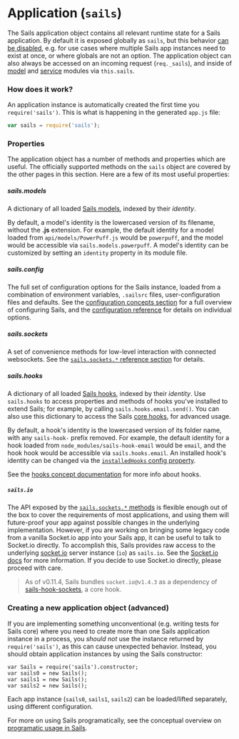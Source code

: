 # Application (`sails`)

The Sails application object contains all relevant runtime state for a Sails application.
By default it is exposed globally as `sails`, but this behavior [can be disabled](http://sailsjs.org/documentation/reference/configuration/sails-config-globals), e.g. for
use cases where multiple Sails app instances need to exist at once, or where globals
are not an option. The application object can also always be accessed on an incoming
request (`req._sails`), and inside of [model](http://sailsjs.org/documentation/concepts/models-and-orm/models) and [service](http://sailsjs.org/documentation/concepts/services) modules via `this.sails`.

### How does it work?

An application instance is automatically created the first time you `require('sails')`.
This is what is happening in the generated `app.js` file:

```javascript
var sails = require('sails');
```




### Properties

The application object has a number of methods and properties which are useful.
The officially supported methods on the `sails` object are covered by the other
pages in this section.  Here are a few of its most useful properties:

##### sails.models

A dictionary of all loaded [Sails models](http://sailsjs.org/documentation/concepts/models-and-orm/models), indexed by their _identity_.

By default, a model's identity is the lowercased version of its filename, without the **.js** extension.  For example, the default identity for a model loaded from `api/models/PowerPuff.js` would be `powerpuff`, and the model would be accessible via `sails.models.powerpuff`.  A model's identity can be customized by setting an `identity` property in its module file.

##### sails.config

The full set of configuration options for the Sails instance, loaded from a combination of environment variables, `.sailsrc` files, user-configuration files and defaults.  See the [configuration concepts section](http://sailsjs.org/documentation/concepts/configuration) for a full overview of configuring Sails, and the [configuration reference](http://sailsjs.org/documentation/reference/configuration) for details on individual options.

##### sails.sockets

A set of convenience methods for low-level interaction with connected websockets.  See the [`sails.sockets.*` reference section](http://sailsjs.org/documentation/reference/web-sockets/sails-sockets) for details.

##### sails.hooks

A dictionary of all loaded [Sails hooks](http://sailsjs.org/documentation/concepts/extending-sails/hooks), indexed by their _identity_.  Use `sails.hooks` to access properties and methods of hooks you've installed to extend Sails; for example, by calling `sails.hooks.email.send()`.  You can also use this dictionary to access the Sails [core hooks](http://sailsjs.org/documentation/concepts/extending-sails/hooks#?types-of-hooks), for advanced usage.

By default, a hook's identity is the lowercased version of its folder name, with any `sails-hook-` prefix removed.  For example, the default identity for a hook loaded from `node_modules/sails-hook-email` would be `email`, and the hook hook would be accessible via `sails.hooks.email`.  An installed hook's identity can be changed via the [`installedHooks` config property](http://sailsjs.org/documentation/concepts/extending-sails/hooks/using-hooks#?changing-the-way-sails-loads-an-installable-hook).

See the [hooks concept documentation](http://sailsjs.org/documentation/concepts/extending-sails/hooks) for more info about hooks.

##### `sails.io`

The API exposed by the [`sails.sockets.*` methods](http://sailsjs.org/documentation/reference/web-sockets/sails-sockets) is flexible enough out of the box to cover the requirements of most applications, and using them will future-proof your app against possible changes in the underlying implementation.  However, if you are working on bringing some legacy code from a vanilla Socket.io app into your Sails app, it can be useful to talk to Socket.io directly.  To accomplish this, Sails provides raw access to the underlying [socket.io](http://socket.io/) server instance (`io`) as `sails.io`. See the [Socket.io docs](http://socket.io/docs/) for more information.  If you decide to use Socket.io directly, please proceed with care.

> As of v0.11.4, Sails bundles `socket.io@v1.4.3` as a dependency of [sails-hook-sockets](github.com/balderdashy/sails-hook-sockets), a core hook.





### Creating a new application object (advanced)

If you are implementing something unconventional (e.g. writing tests for Sails core)
where you need to create more than one Sails application instance in a process, you _should not_ use
the instance returned by `require('sails')`, as this can cause unexpected behavior.  Instead, you should
obtain application instances by using the Sails constructor:

```
var Sails = require('sails').constructor;
var sails0 = new Sails();
var sails1 = new Sails();
var sails2 = new Sails();
```

Each app instance (`sails0`, `sails1`, `sails2`) can be loaded/lifted separately,
using different configuration.

For more on using Sails programatically, see the conceptual overview on [programatic usage in Sails](http://sailsjs.org/documentation/concepts/programmatic-usage).


<docmeta name="displayName" value="Application">

